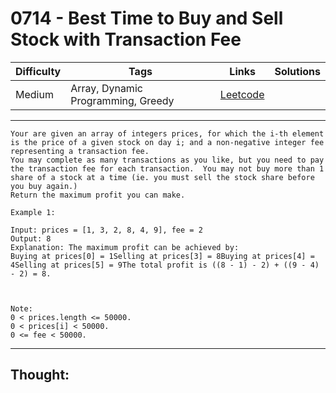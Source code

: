 # 0714 - Best Time to Buy and Sell Stock with Transaction Fee

Difficulty  | Tags | Links | Solutions
----------- | ---- | ----- | -----
Medium | Array, Dynamic Programming, Greedy | [Leetcode](https://leetcode.com/problems/best-time-to-buy-and-sell-stock-with-transaction-fee/description/) |


-----------

```
Your are given an array of integers prices, for which the i-th element is the price of a given stock on day i; and a non-negative integer fee representing a transaction fee.
You may complete as many transactions as you like, but you need to pay the transaction fee for each transaction.  You may not buy more than 1 share of a stock at a time (ie. you must sell the stock share before you buy again.)
Return the maximum profit you can make.

Example 1:

Input: prices = [1, 3, 2, 8, 4, 9], fee = 2
Output: 8
Explanation: The maximum profit can be achieved by:
Buying at prices[0] = 1Selling at prices[3] = 8Buying at prices[4] = 4Selling at prices[5] = 9The total profit is ((8 - 1) - 2) + ((9 - 4) - 2) = 8.



Note:
0 < prices.length <= 50000.
0 < prices[i] < 50000.
0 <= fee < 50000.
```

-----------

## Thought:
